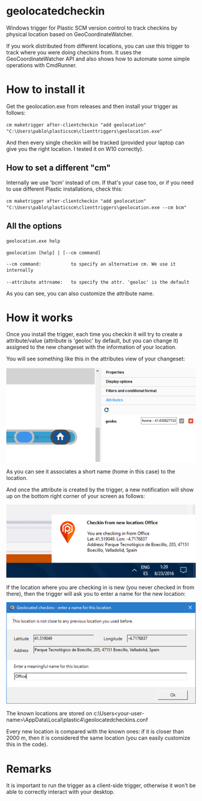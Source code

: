# geolocatedcheckin
Windows trigger for Plastic SCM version control to track checkins by physical location based on GeoCoordinateWatcher.

If you work distributed from different locations, you can use this trigger to track where you were doing checkins from. It uses the GeoCoordinateWatcher API and also shows how to automate some simple operations with CmdRunner.

# How to install it
Get the geolocation.exe from releases and then install your trigger as follows:

  ``cm maketrigger after-clientcheckin "add geolocation" "C:\Users\pablo\plasticscm\clienttriggers\geolocation.exe"``
  
And then every single checkin will be tracked (provided your laptop can give you the right location. I tested it on W10 correctly).

## How to set a different "cm"
Internally we use 'bcm' instead of cm. If that's your case too, or if you need to use different Plastic installations, check this:

  ``cm maketrigger after-clientcheckin "add geolocation" "C:\Users\pablo\plasticscm\clienttriggers\geolocation.exe --cm bcm"``
  
## All the options
   ``geolocation.exe help``
   
   ``geolocation [help] | [--cm command]``
    
    --cm command:           to specify an alternative cm. We use it internally
    
    --attribute attrname:   to specify the attr. 'geoloc' is the default

As you can see, you can also customize the attribute name.

# How it works
Once you install the trigger, each time you checkin it will try to create a attribute/value (attribute is 'geoloc' by default, but you can change it) assigned to the new changeset with the information of your location.

You will see something like this in the attributes view of your changeset:

![Attribute view showing the geoloc entry](https://raw.githubusercontent.com/PlasticSCM/geolocatedcheckin/master/screenshots/attribute-view.png)

As you can see it associates a short name (home in this case) to the location.

And once the attribute is created by the trigger, a new notification will show up on the bottom right corner of your screen as follows:

![Notification of a new geoloc attribute](https://raw.githubusercontent.com/PlasticSCM/geolocatedcheckin/master/screenshots/notification.png)

If the location where you are checking in is new (you never checked in from there), then the trigger will ask you to enter a name for the new location:

![Enter a name for the new geolocation](https://raw.githubusercontent.com/PlasticSCM/geolocatedcheckin/master/screenshots/enter-new-location.png)

The known locations are stored on c:\Users\<your-user-name>\AppData\Local\plastic4\geolocatedcheckins.conf

Every new location is compared with the known ones: if it is closer than 2000 m, then it is considered the same location (you can easily customize this in the code).

# Remarks
It is important to run the trigger as a client-side trigger, otherwise it won't be able to correctly interact with your desktop.
